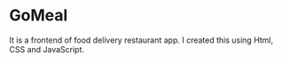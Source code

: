 ﻿# GoMeal

It is a frontend of food delivery restaurant app.
I created this using Html, CSS and JavaScript. 

